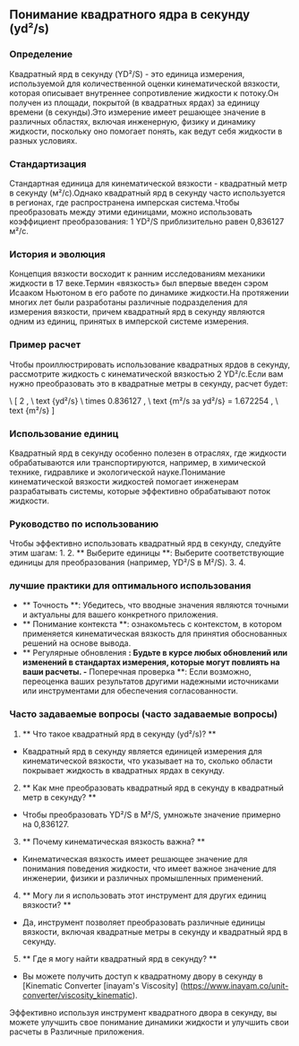 ## Понимание квадратного ядра в секунду (yd²/s)

### Определение
Квадратный ярд в секунду (YD²/S) - это единица измерения, используемой для количественной оценки кинематической вязкости, которая описывает внутреннее сопротивление жидкости к потоку.Он получен из площади, покрытой (в квадратных ярдах) за единицу времени (в секунды).Это измерение имеет решающее значение в различных областях, включая инженерную, физику и динамику жидкости, поскольку оно помогает понять, как ведут себя жидкости в разных условиях.

### Стандартизация
Стандартная единица для кинематической вязкости - квадратный метр в секунду (м²/с).Однако квадратный ярд в секунду часто используется в регионах, где распространена имперская система.Чтобы преобразовать между этими единицами, можно использовать коэффициент преобразования: 1 YD²/S приблизительно равен 0,836127 м²/с.

### История и эволюция
Концепция вязкости восходит к ранним исследованиям механики жидкости в 17 веке.Термин «вязкость» был впервые введен сэром Исааком Ньютоном в его работе по динамике жидкости.На протяжении многих лет были разработаны различные подразделения для измерения вязкости, причем квадратный ярд в секунду являются одним из единиц, принятых в имперской системе измерения.

### Пример расчет
Чтобы проиллюстрировать использование квадратных ярдов в секунду, рассмотрите жидкость с кинематической вязкостью 2 YD²/с.Если вам нужно преобразовать это в квадратные метры в секунду, расчет будет:

\ [
2 \, \ text {yd²/s} \ times 0.836127 \, \ text {m²/s за yd²/s} = 1.672254 \, \ text {m²/s}
\]

### Использование единиц
Квадратный ярд в секунду особенно полезен в отраслях, где жидкости обрабатываются или транспортируются, например, в химической технике, гидравлике и экологической науке.Понимание кинематической вязкости жидкостей помогает инженерам разрабатывать системы, которые эффективно обрабатывают поток жидкости.

### Руководство по использованию
Чтобы эффективно использовать квадратный ярд в секунду, следуйте этим шагам:
1.
2. ** Выберите единицы **: Выберите соответствующие единицы для преобразования (например, YD²/S в M²/S).
3.
4.

### лучшие практики для оптимального использования
- ** Точность **: Убедитесь, что вводные значения являются точными и актуальны для вашего конкретного приложения.
- ** Понимание контекста **: ознакомьтесь с контекстом, в котором применяется кинематическая вязкость для принятия обоснованных решений на основе вывода.
- ** Регулярные обновления **: Будьте в курсе любых обновлений или изменений в стандартах измерения, которые могут повлиять на ваши расчеты.
-** Поперечная проверка **: Если возможно, переоценка ваших результатов другими надежными источниками или инструментами для обеспечения согласованности.

### Часто задаваемые вопросы (часто задаваемые вопросы)

1. ** Что такое квадратный ярд в секунду (yd²/s)? **
- Квадратный ярд в секунду является единицей измерения для кинематической вязкости, что указывает на то, сколько области покрывает жидкость в квадратных ярдах в секунду.

2. ** Как мне преобразовать квадратный ярд в секунду в квадратный метр в секунду? **
- Чтобы преобразовать YD²/S в M²/S, умножьте значение примерно на 0,836127.

3. ** Почему кинематическая вязкость важна? **
- Кинематическая вязкость имеет решающее значение для понимания поведения жидкости, что имеет важное значение для инженерии, физики и различных промышленных применений.

4. ** Могу ли я использовать этот инструмент для других единиц вязкости? **
- Да, инструмент позволяет преобразовать различные единицы вязкости, включая квадратные метры в секунду и квадратный ярд в секунду.

5. ** Где я могу найти квадратный ярд в секунду? **
- Вы можете получить доступ к квадратному двору в секунду в [Kinematic Converter [inayam's Viscosity] (https://www.inayam.co/unit-converter/viscosity_kinematic).

Эффективно используя инструмент квадратного двора в секунду, вы можете улучшить свое понимание динамики жидкости и улучшить свои расчеты в Различные приложения.